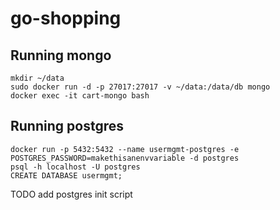 # go-shopping

## Running mongo

```
mkdir ~/data
sudo docker run -d -p 27017:27017 -v ~/data:/data/db mongo
docker exec -it cart-mongo bash
```

## Running postgres

```
docker run -p 5432:5432 --name usermgmt-postgres -e POSTGRES_PASSWORD=makethisanenvvariable -d postgres
psql -h localhost -U postgres
CREATE DATABASE usermgmt;
```

TODO add postgres init script
